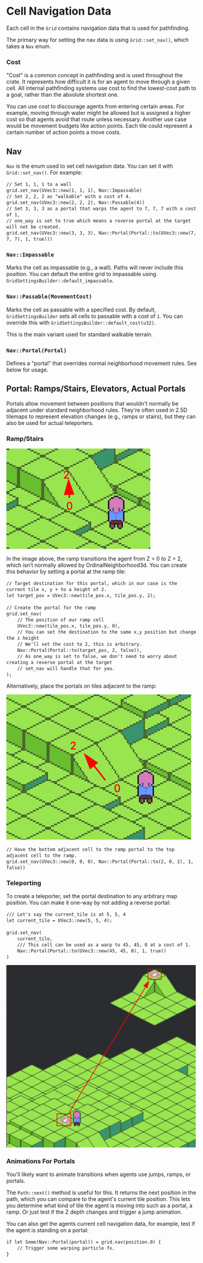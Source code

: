 # Cell Navigation Data

Each cell in the `Grid` contains navigation data that is used for pathfinding.

The primary way for setting the nav data is using `Grid::set_nav()`, which takes a `Nav` enum.

### Cost
"Cost" is a common concept in pathfinding and is used throughout the crate. It represents how difficult it is for an agent to move through a given cell. All internal pathfinding systems use cost to find the lowest-cost path to a goal, rather than the absolute shortest one.

You can use cost to discourage agents from entering certain areas. For example, moving through water might be allowed but is assigned a higher cost so that agents avoid that route unless necessary. Another use case would be movement budgets like action points. Each tile could represent a certain number of action points a move costs.

## Nav
`Nav` is the enum used to set cell navigation data. You can set it with `Grid::set_nav()`. For example:

```rust,no_run
// Set 1, 1, 1 to a wall
grid.set_nav(UVec3::new(1, 1, 1), Nav::Impassable)
// Set 2, 2, 2 as "walkable" with a cost of 4.
grid.set_nav(UVec3::new(2, 2, 2), Nav::Passable(4))
// Set 3, 3, 3 as a portal that warps the agent to 7, 7, 7 with a cost of 1,
// one_way is set to true which means a reverse portal at the target will not be created.
grid.set_nav(UVec3::new(3, 3, 3), Nav::Portal(Portal::to(UVec3::new(7, 7, 7), 1, true))) 
```

### `Nav::Impassable`
Marks the cell as impassable (e.g., a wall). Paths will never include this position.
You can default the entire grid to impassable using `GridSettingsBuilder::default_impassable`.

### `Nav::Passable(MovementCost)`

Marks the cell as passable with a specified cost.
By default, `GridSettingsBuilder` sets all cells to passable with a cost of `1`. You can override this with `GridSettingsBuilder::default_cost(u32)`.

This is the main variant used for standard walkable terrain.

### `Nav::Portal(Portal)`

Defines a "portal" that overrides normal neighborhood movement rules. See below for usage.

## Portal: Ramps/Stairs, Elevators, Actual Portals

Portals allow movement between positions that wouldn't normally be adjacent under standard neighborhood rules. They're often used in 2.5D tilemaps to represent elevation changes (e.g., ramps or stairs), but they can also be used for actual teleporters.

### Ramp/Stairs
![Ramp](images/rampsamecell.png)

In the image above, the ramp transitions the agent from Z = 0 to Z = 2, which isn’t normally allowed by OrdinalNeighborhood3d. You can create this behavior by setting a portal at the ramp tile:

```rust,no_run
// Target destination for this portal, which in our case is the current tile x, y + to a height of 2.
let target_pos = UVec3::new(tile_pos.x, tile_pos.y, 2);

// Create the portal for the ramp
grid.set_nav(
    // The position of our ramp cell
    UVec3::new(tile_pos.x, tile_pos.y, 0),
    // You can set the destination to the same x,y position but change the z height
    // We'll set the cost to 2, this is arbitrary.
    Nav::Portal(Portal::to(target_pos, 2, false)),
    // As one_way is set to false, we don't need to worry about creating a reverse portal at the target
    // set_nav will handle that for you.
);
```

Alternatively, place the portals on tiles adjacent to the ramp:

![RampAlternative](images/ramp.png)

```rust,no_run
// Have the bottom adjacent cell to the ramp portal to the top adjacent cell to the ramp.
grid.set_nav(UVec3::new(0, 0, 0), Nav::Portal(Portal::to(2, 0, 2), 1, false))
```

### Teleporting

To create a teleporter, set the portal destination to any arbitrary map position. You can make it one-way by not adding a reverse portal:

```rust,no_run
/// Let's say the current_tile is at 5, 5, 4
let current_tile = UVec3::new(5, 5, 4);

grid.set_nav(
    current_tile,
    /// This cell can be used as a warp to 45, 45, 0 at a cost of 1.
    Nav::Portal(Portal::to(UVec3::new(45, 45, 0), 1, true))
)
```

<img src="images/portal.png" width="500"/>


### Animations For Portals
You'll likely want to animate transitions when agents use jumps, ramps, or portals.

The `Path::next()` method is useful for this. It returns the next position in the path, which you can compare to the agent's current tile position. This lets you determine what kind of tile the agent is moving into such as a portal, a ramp. Or just test if the Z depth changes and trigger a jump animation.

You can also get the agents current cell navigation data, for example, test if the agent is standing on a portal:

```rust,no_run
if let Some(Nav::Portal(portal)) = grid.nav(position.0) {
    // Trigger some warping particle fx.
}
```